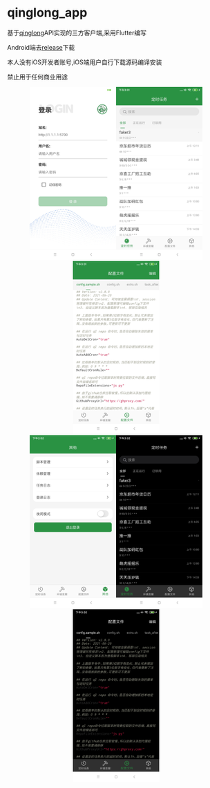 # qinglong_app

基于[qinglong](https://github.com/whyour/qinglong)API实现的三方客户端,采用Flutter编写

Android端去[release](https://github.com/qinglong-app/qinglong_app/releases)下载

本人没有iOS开发者账号,iOS端用户自行下载源码编译安装

禁止用于任何商业用途

<center class="images">
     <img src="./art/1.jpg" width="200"/><img src="./art/2.jpg" width="200"/><img src="./art/3.jpg" width="200"/>
</center>

<center class="images">
     <img src="./art/4.jpg" width="200"/><img src="./art/5.jpg" width="200"/><img src="./art/6.jpg" width="200"/>
</center>
